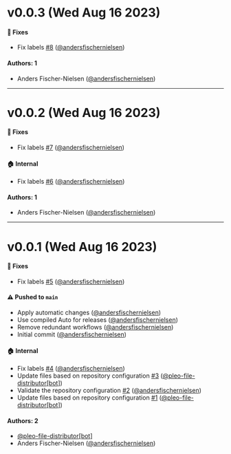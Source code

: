 # v0.0.3 (Wed Aug 16 2023)

#### 🐞 Fixes

- Fix labels [#8](https://github.com/pleo-io/langchains/pull/8) ([@andersfischernielsen](https://github.com/andersfischernielsen))

#### Authors: 1

- Anders Fischer-Nielsen ([@andersfischernielsen](https://github.com/andersfischernielsen))

---

# v0.0.2 (Wed Aug 16 2023)

#### 🐞 Fixes

- Fix labels [#7](https://github.com/pleo-io/langchains/pull/7) ([@andersfischernielsen](https://github.com/andersfischernielsen))

#### 🏠 Internal

- Fix labels [#6](https://github.com/pleo-io/langchains/pull/6) ([@andersfischernielsen](https://github.com/andersfischernielsen))

#### Authors: 1

- Anders Fischer-Nielsen ([@andersfischernielsen](https://github.com/andersfischernielsen))

---

# v0.0.1 (Wed Aug 16 2023)

#### 🐞 Fixes

- Fix labels [#5](https://github.com/pleo-io/langchains/pull/5) ([@andersfischernielsen](https://github.com/andersfischernielsen))

#### ⚠️ Pushed to `main`

- Apply automatic changes ([@andersfischernielsen](https://github.com/andersfischernielsen))
- Use compiled Auto for releases ([@andersfischernielsen](https://github.com/andersfischernielsen))
- Remove redundant workflows ([@andersfischernielsen](https://github.com/andersfischernielsen))
- Initial commit ([@andersfischernielsen](https://github.com/andersfischernielsen))

#### 🏠 Internal

- Fix labels [#4](https://github.com/pleo-io/langchains/pull/4) ([@andersfischernielsen](https://github.com/andersfischernielsen))
- Update files based on repository configuration [#3](https://github.com/pleo-io/langchains/pull/3) ([@pleo-file-distributor[bot]](https://github.com/pleo-file-distributor[bot]))
- Validate the repository configuration [#2](https://github.com/pleo-io/langchains/pull/2) ([@andersfischernielsen](https://github.com/andersfischernielsen))
- Update files based on repository configuration [#1](https://github.com/pleo-io/langchains/pull/1) ([@pleo-file-distributor[bot]](https://github.com/pleo-file-distributor[bot]))

#### Authors: 2

- [@pleo-file-distributor[bot]](https://github.com/pleo-file-distributor[bot])
- Anders Fischer-Nielsen ([@andersfischernielsen](https://github.com/andersfischernielsen))
